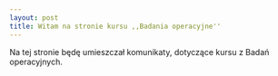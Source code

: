 ```yaml
---
layout: post
title: Witam na stronie kursu ,,Badania operacyjne''
---
```


Na tej stronie będę umieszczał komunikaty, dotyczące kursu z Badań operacyjnych.

